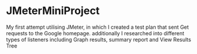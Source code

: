 # JMeterMiniProject
My first attempt utilising JMeter, in which I created a test plan that sent Get requests to the Google homepage. additionally I researched into different types of listeners including Graph results, summary report and View Results Tree
